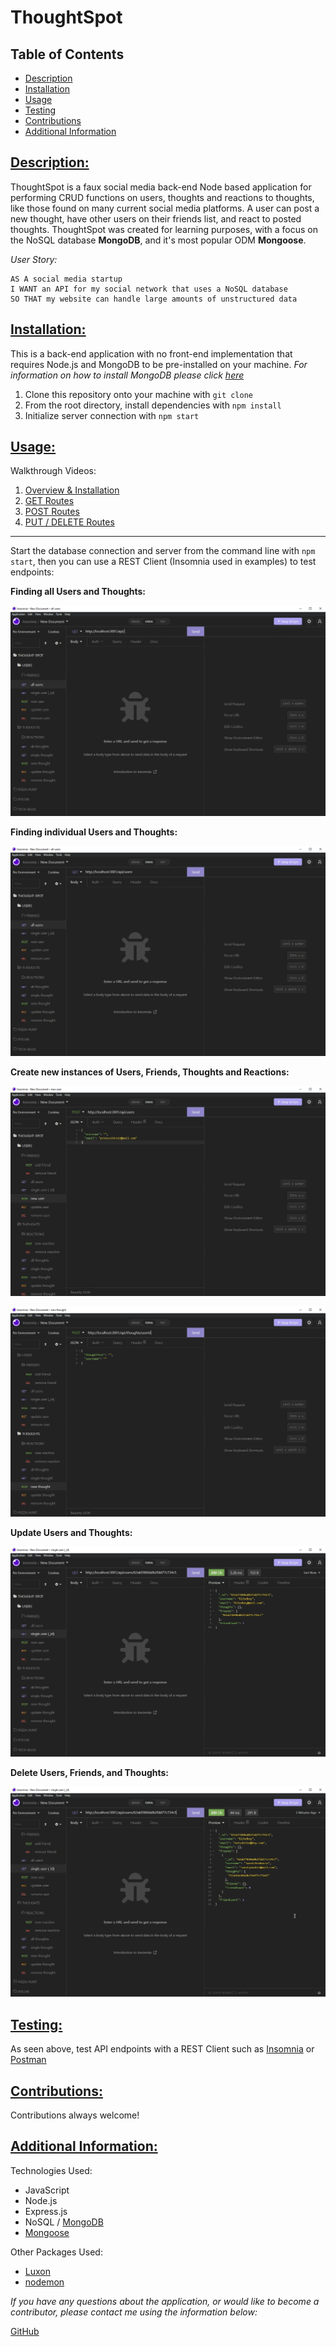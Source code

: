 # ThoughtSpot

## Table of Contents

* [Description](#description)
* [Installation](#installation)
* [Usage](#usage)
* [Testing](#testing)
* [Contributions](#contributions)
* [Additional Information](#additional-information)

## [Description:](#table-of-contents)
ThoughtSpot is a faux social media back-end Node based application for performing CRUD functions on users, thoughts and reactions to thoughts, like those found on many current social media platforms. A user can post a new thought, have other users on their friends list, and react to posted thoughts. ThoughtSpot was created for learning purposes, with a focus on the NoSQL database **MongoDB**, and it's most popular ODM **Mongoose**.

_User Story:_
```
AS A social media startup
I WANT an API for my social network that uses a NoSQL database
SO THAT my website can handle large amounts of unstructured data
```


## [Installation:](#table-of-contents)
This is a back-end application with no front-end implementation that requires Node.js and MongoDB to be pre-installed on your machine. *For information on how to install MongoDB please click [here](https://www.mongodb.com/docs/manual/installation/)*

1. Clone this repository onto your machine with `git clone`
2. From the root directory, install dependencies with `npm install`
3. Initialize server connection with `npm start`

## [Usage:](#table-of-contents)
Walkthrough Videos:
1. [Overview & Installation](https://drive.google.com/file/d/18yGQ2zHi7oPTYea7DGtijfDFamxKKVqo/view)
2. [GET Routes](https://drive.google.com/file/d/1A5IUjyBNeYou6GkTNrdU4vO-hRFezlM8/view)
3. [POST Routes](https://drive.google.com/file/d/1JXan_soUbXFiySeUo5ioXBxvF8zKdB9b/view)
4. [PUT / DELETE Routes]()

***

Start the database connection and server from the command line with `npm start`, then you can use a REST Client (Insomnia used in examples) to test endpoints:

**Finding all Users and Thoughts:**

![Demo gif of GET all routes](./assets/images/GET%20all%20-%20thoughtspot.gif)

**Finding individual Users and Thoughts:**

![Demo gif of GET single routes](./assets/images/GET%20single%20-%20thoughtspot.gif)

**Create new instances of Users, Friends, Thoughts and Reactions:**

![Demo gif of POST new user and friend routes](./assets/images/POST%20user%20friend%20-%20thoughtspot.gif)

![Demo gif of POST new thought and reaction routes](./assets/images/POST%20thought%20reaction%20-%20thoughtspot.gif)

**Update Users and Thoughts:**

![Demo gif of PUT routes](./assets/images/PUT%20routes%20-%20thoughtspot.gif)

**Delete Users, Friends, and Thoughts:**

![Demo gif of DELETE routes](./assets/images/DELETE%20routes%20-%20thoughtspot.gif)

## [Testing:](#testing)
As seen above, test API endpoints with a REST Client such as [Insomnia](https://insomnia.rest/) or [Postman](https://www.postman.com/)

## [Contributions:](#table-of-contents)
Contributions always welcome!

## [Additional Information:](#table-of-contents)
Technologies Used:
* JavaScript
* Node.js
* Express.js
* NoSQL / [MongoDB](https://www.mongodb.com/)
* [Mongoose](https://mongoosejs.com/)

Other Packages Used:
* [Luxon](https://moment.github.io/luxon/#/)
* [nodemon](https://www.npmjs.com/package/nodemon)

_If you have any questions about the application, or would like to become a contributor, please contact me using the information below:_

[GitHub](https://github.com/blindsweatyhansolo)